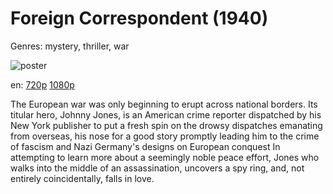# Foreign Correspondent (1940)

Genres: mystery, thriller, war

![poster](http://image.tmdb.org/t/p/w500/3v1icBQqlbAFkAB2PXF7Q7jKviK.jpg)

en:
  [720p](magnet:?xt=urn:btih:0A635BFF61EED7303A8C31CCABC6B340D27F94D9&tr=udp://glotorrents.pw:6969/announce&tr=udp://tracker.opentrackr.org:1337/announce&tr=udp://torrent.gresille.org:80/announce&tr=udp://tracker.openbittorrent.com:80&tr=udp://tracker.coppersurfer.tk:6969&tr=udp://tracker.leechers-paradise.org:6969&tr=udp://p4p.arenabg.ch:1337&tr=udp://tracker.internetwarriors.net:1337)
  [1080p](magnet:?xt=urn:btih:febb82dae4dd474a745ccb3d766dc68c9fd882fc&dn=Foreign+Correspondent+%281940%29+1080p+BrRip+x264+-+YIFY&tr=udp%3A%2F%2Ftracker.openbittorrent.com%3A80%2Fannounce&tr=udp%3A%2F%2Fglotorrents.pw%3A6969%2Fannounce&tr=udp%3A%2F%2Ftracker.openbittorrent.com%3A80%2Fannounce&tr=udp%3A%2F%2Ftracker.opentrackr.org%3A1337%2Fannounce&tr=udp%3A%2F%2Fzer0day.to%3A1337%2Fannounce&tr=udp%3A%2F%2Ftracker.coppersurfer.tk%3A6969%2Fannounce)
  


The European war was only beginning to erupt across national borders. Its titular hero, Johnny Jones, is an American crime reporter dispatched by his New York publisher to put a fresh spin on the drowsy dispatches emanating from overseas, his nose for a good story promptly leading him to the crime of fascism and Nazi Germany's designs on European conquest In attempting to learn more about a seemingly noble peace effort, Jones who walks into the middle of an assassination, uncovers a spy ring, and, not entirely coincidentally, falls in love.